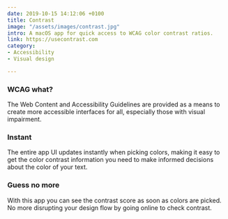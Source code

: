 ```yaml
---
date: 2019-10-15 14:12:06 +0100
title: Contrast
image: "/assets/images/contrast.jpg"
intro: A macOS app for quick access to WCAG color contrast ratios.
link: https://usecontrast.com
category:
- Accessibility
- Visual design

---
```

### WCAG what?

The Web Content and Accessibility Guidelines are provided as a means to create more accessible interfaces for all, especially those with visual impairment.

### Instant

The entire app UI updates instantly when picking colors, making it easy to get the color contrast information you need to make informed decisions about the color of your text.

### Guess no more

With this app you can see the contrast score as soon as colors are picked. No more disrupting your design flow by going online to check contrast.